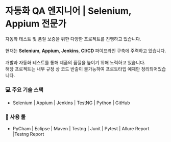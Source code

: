 # 자동화 QA 엔지니어 | Selenium, Appium 전문가

자동화 테스트 및 품질 보증을 위한 다양한 프로젝트를 진행하고 있습니다. <br>  
현재는 **Selenium**, **Appium**, **Jenkins**, **CI/CD** 파이프라인 구축에 주력하고 있습니다. <br>  
개발과 자동화 테스트를 통해 제품의 품질을 높이기 위해 노력하고 있습니다. <br>
해당 프로젝트는 내부 규정 상 코드 반출이 불가능하여 프로토타입 예제만 정리되어있습니다.

### 💻 주요 기술 스택
- Selenium | Appium | Jenkins | TestNG | Python | GitHub

### 🔧 사용 툴 
- PyCham | Eclipse | Maven | Testng | Junit | Pytest | Allure Report |Testng Report
